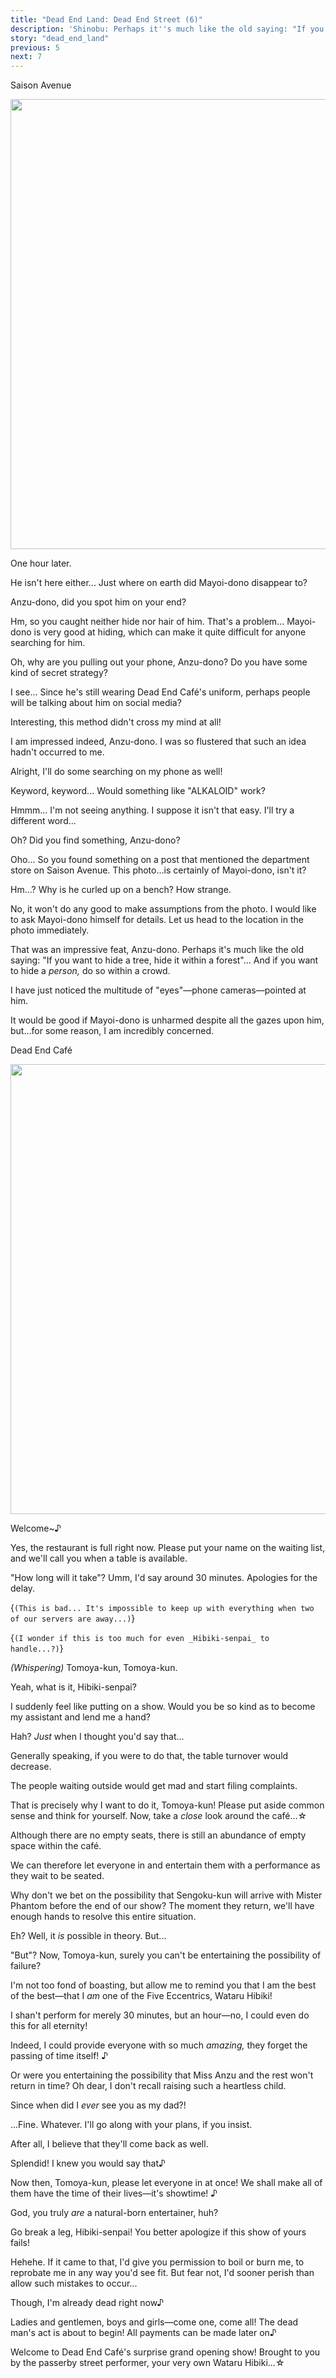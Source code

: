 ```yaml
---
title: "Dead End Land: Dead End Street (6)"
description: 'Shinobu: Perhaps it''s much like the old saying: "If you want to hide a tree, hide it within a forest"… And if you want to hide a person, do so within a crowd.'
story: "dead_end_land"
previous: 5
next: 7
---
```


<Season s="Summer"/>

<Location>Saison Avenue</Location>

<Image src="/img/tl/dead_end_land/6/1.jpg" layout="responsive" width="1560" height="720" quality="100" />

<Narration>One hour later.</Narration>

<Bubble character="Shinobu">

He isn't here either... Just where on earth did Mayoi-dono disappear to?

Anzu-dono, did you spot him on your end?

Hm, so you caught neither hide nor hair of him. That's a problem... Mayoi-dono is very good at hiding, which can make it quite difficult for anyone searching for him.

Oh, why are you pulling out your phone, Anzu-dono? Do you have some kind of secret strategy?

I see... Since he's still wearing Dead End Café's uniform, perhaps people will be talking about him on social media?

Interesting, this method didn't cross my mind at all!

I am impressed indeed, Anzu-dono. I was so flustered that such an idea hadn't occurred to me.

Alright, I'll do some searching on my phone as well!

Keyword, keyword... Would something like "ALKALOID" work?

Hmmm... I'm not seeing anything. I suppose it isn't that easy. I'll try a different word...

Oh? Did you find something, Anzu-dono?

Oho... So you found something on a post that mentioned the department store on Saison Avenue. This photo...is certainly of Mayoi-dono, isn't it?

Hm...? Why is he curled up on a bench? How strange.

No, it won't do any good to make assumptions from the photo. I would like to ask Mayoi-dono himself for details. Let us head to the location in the photo immediately.

That was an impressive feat, Anzu-dono. Perhaps it's much like the old saying: "If you want to hide a tree, hide it within a forest"... And if you want to hide a _person,_ do so within a crowd.

I have just noticed the multitude of "eyes"—phone cameras—pointed at him.

It would be good if Mayoi-dono is unharmed despite all the gazes upon him, but...for some reason, I am incredibly concerned.

</Bubble>

<Location>Dead End Café</Location>

<Image src="/img/tl/dead_end_land/6/2.jpg" layout="responsive" width="1560" height="720" quality="100" />

<Bubble character="Tomoya">

Welcome\~♪

Yes, the restaurant is full right now. Please put your name on the waiting list, and we'll call you when a table is available.

"How long will it take"? Umm, I'd say around 30 minutes. Apologies for the delay.

<Thought>{`(This is bad... It's impossible to keep up with everything when two of our servers are away...)`}</Thought>

<Thought>{`(I wonder if this is too much for even _Hibiki-senpai_ to handle...?)`}</Thought>

</Bubble>

<Bubble character="Wataru">

_(Whispering)_ Tomoya-kun, Tomoya-kun.

</Bubble>

<Bubble character="Tomoya">

Yeah, what is it, Hibiki-senpai?

</Bubble>

<Bubble character="Wataru">

I suddenly feel like putting on a show. Would you be so kind as to become my assistant and lend me a hand?

</Bubble>

<Bubble character="Tomoya">

Hah? _Just_ when I thought you'd say that...

Generally speaking, if you were to do that, the table turnover would decrease.

The people waiting outside would get mad and start filing complaints.

</Bubble>

<Bubble character="Wataru">

That is precisely why I want to do it, Tomoya-kun! Please put aside common sense and think for yourself. Now, take a _close_ look around the <span className="hold">café...☆</span>

Although there are no empty seats, there is still an abundance of empty space within the café.

We can therefore let everyone in and entertain them with a performance as they wait to be seated.

Why don't we bet on the possibility that Sengoku-kun will arrive with Mister Phantom before the end of our show? The moment they return, we'll have enough hands to resolve this entire situation.

</Bubble>

<Bubble character="Tomoya">

Eh? Well, it _is_ possible in theory. But...

</Bubble>

<Bubble character="Wataru">

"But"? Now, Tomoya-kun, surely you can't be entertaining the possibility of failure?

I'm not too fond of boasting, but allow me to remind you that I am the best of the best—that I _am_ one of the Five Eccentrics, Wataru Hibiki!

I shan't perform for merely 30 minutes, but an hour—no, I could even do this for all eternity!

Indeed, I could provide everyone with so much _amazing,_ they forget the passing of time <span className="hold">itself! ♪</span>

Or were you entertaining the possibility that Miss Anzu and the rest won't return in time? Oh dear, I don't recall raising such a heartless child.

</Bubble>

<Bubble character="Tomoya">

Since when did I _ever_ see you as my dad?!

...Fine. Whatever. I'll go along with your plans, if you insist.

After all, I believe that they'll come back as well.

</Bubble>

<Bubble character="Wataru">

Splendid! I knew you would say that♪

Now then, Tomoya-kun, please let everyone in at once! We shall make all of them have the time of their lives—it's <span className="hold">showtime! ♪</span>

</Bubble>

<Bubble character="Tomoya">

God, you truly _are_ a natural-born entertainer, huh?

Go break a leg, Hibiki-senpai! You better apologize if this show of yours fails!

</Bubble>

<Bubble character="Wataru">

Hehehe. If it came to that, I'd give you permission to boil or burn me, to reprobate me in any way you'd see fit. But fear not, I'd sooner perish than allow such mistakes to occur...

Though, I'm already dead right <span className="hold">now♪</span>

Ladies and gentlemen, boys and girls—come one, come all! The dead man's act is about to begin! All payments can be made later <span className="hold">on♪</span>

Welcome to Dead End Café's surprise grand opening show! Brought to you by the passerby street performer, your very own Wataru Hibiki...☆

</Bubble>

<Credits tl="[Ren](https://tomoya.moe), [Whisper](https://whisperscrawls.dreamwidth.org)" tlc="[Holi](https://holistar.dreamwidth.org)" qc="[haranami](https://twitter.com/haranami_), [Sheep](https://twitter.com/Czar_Ramzy)" />
